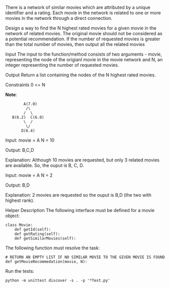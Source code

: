 There is a network of similar movies which are attributed by a unique identifier and a rating. Each movie in the network is related to one or more movies in the network through a direct connection.

Design a way to find the N highest rated movies for a given movie in the network of related movies. The original movie should not be considered as a potential recommendation. If the number of requested movies is greater than the total number of movies, then output all the related movies

Input
The input to the function/method consists of two arguments - movie, representing the node of the origianl movie in the movie network and N, an integer representing the number of requested movies.

Output
Return a list containing the nodes of the N highest rated movies.

Constraints
0 <= N

__Note__:

```
        A(7.0)
         /\
        /  \
   B(6.2)  C(6.0)
        \  / 
         \/
       D(6.4)
```
       
Input:
movie = A
N = 10

Output:
B,C,D

Explanation:
Although 10 movies are requested, but only 3 related movies are available. So, the ouput is B, C, D.

Input:
movie = A
N = 2

Output:
B,D

Explanation:
2 movies are requested so the ouput is B,D (the two with highest rank).

Helper Description
The following interface must be defined for a movie object:

```
class Movie:
    def getId(self):
    def getRating(self):
    def getSimilarMovies(self):
```
The following function must resolve the task:
```
# RETURN AN EMPTY LIST IF NO SIMILAR MOVIE TO THE GIVEN MOVIE IS FOUND
def getMovieRecommedation(movie, N):
```

Run the tests:
```
python -m unittest discover -s . -p '*Test.py'
```
